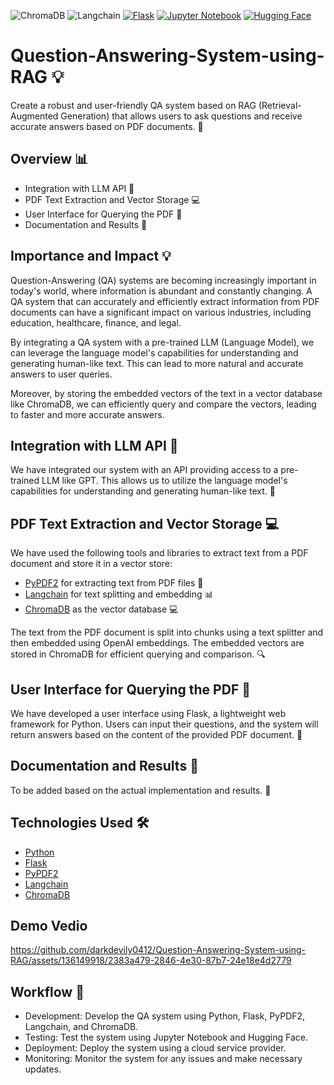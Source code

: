 ![ChromaDB](https://www.chromadb.org/img/logo.png)
![Langchain](https://github.com/hwchase17/langchain/raw/master/docs/source/_static/langchain-logo.png)
[![Flask](https://img.shields.io/badge/Flask-%23000.svg?style=flat&logo=flask&logoColor=white)](https://flask.palletsprojects.com/)
[![Jupyter Notebook](https://img.shields.io/badge/Jupyter%20Notebook-%23F37626.svg?style=flat&logo=jupyter&logoColor=white)](https://jupyter.org/)
[![Hugging Face](https://img.shields.io/badge/Hugging%20Face-%2334D058.svg?style=flat&logo=hugging-face&logoColor=white)](https://huggingface.co/)



# Question-Answering-System-using-RAG 💡

Create a robust and user-friendly QA system based on RAG (Retrieval-Augmented Generation) that allows users to ask questions and receive accurate answers based on PDF documents. 📄

## Overview 📊

- Integration with LLM API 🤖
- PDF Text Extraction and Vector Storage 💻
- User Interface for Querying the PDF 📝
- Documentation and Results 📄

## Importance and Impact 💡

Question-Answering (QA) systems are becoming increasingly important in today's world, where information is abundant and constantly changing. A QA system that can accurately and efficiently extract information from PDF documents can have a significant impact on various industries, including education, healthcare, finance, and legal.

By integrating a QA system with a pre-trained LLM (Language Model), we can leverage the language model's capabilities for understanding and generating human-like text. This can lead to more natural and accurate answers to user queries.

Moreover, by storing the embedded vectors of the text in a vector database like ChromaDB, we can efficiently query and compare the vectors, leading to faster and more accurate answers.

## Integration with LLM API 🤖

We have integrated our system with an API providing access to a pre-trained LLM like GPT. This allows us to utilize the language model's capabilities for understanding and generating human-like text. 💬

## PDF Text Extraction and Vector Storage 💻

We have used the following tools and libraries to extract text from a PDF document and store it in a vector store:

- [PyPDF2](https://pypi.org/project/PyPDF2/) for extracting text from PDF files 📄
- [Langchain](https://github.com/hwchase17/langchain) for text splitting and embedding 📊
- [ChromaDB](https://www.chromadb.org/) as the vector database 💻

The text from the PDF document is split into chunks using a text splitter and then embedded using OpenAI embeddings. The embedded vectors are stored in ChromaDB for efficient querying and comparison. 🔍

## User Interface for Querying the PDF 📝

We have developed a user interface using Flask, a lightweight web framework for Python. Users can input their questions, and the system will return answers based on the content of the provided PDF document. 💬

## Documentation and Results 📄

To be added based on the actual implementation and results. 📝

## Technologies Used 🛠️

- [Python](https://www.python.org/)
- [Flask](https://flask.palletsprojects.com/)
- [PyPDF2](https://pypi.org/project/PyPDF2/)
- [Langchain](https://github.com/hwchase17/langchain)
- [ChromaDB](https://www.chromadb.org/)

## Demo Vedio

https://github.com/darkdevily0412/Question-Answering-System-using-RAG/assets/136149918/2383a479-2846-4e30-87b7-24e18e4d2779


## Workflow 🔄

- Development: Develop the QA system using Python, Flask, PyPDF2, Langchain, and ChromaDB.
- Testing: Test the system using Jupyter Notebook and Hugging Face.
- Deployment: Deploy the system using a cloud service provider.
- Monitoring: Monitor the system for any issues and make necessary updates.
